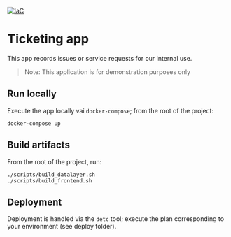 [![IaC](https://app.soluble.cloud/api/v1/public/badges/f9cd157a-2c49-4577-98dc-94d1fc16a27a.svg?orgId=782207203755)](https://app.soluble.cloud/repos/details/github.com/lacework-demo/ticketing-app?orgId=782207203755)

# Ticketing app

This app records issues or service requests for our internal use. 

> Note: This application is for demonstration purposes only

## Run locally
Execute the app locally vai `docker-compose`; from the root of the project:

```
docker-compose up
```

## Build artifacts
From the root of the project, run:

```
./scripts/build_datalayer.sh
./scripts/build_frontend.sh
```

## Deployment

Deployment is handled via the `detc` tool; execute the plan corresponding to your environment (see deploy folder).



